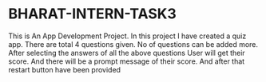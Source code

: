 # BHARAT-INTERN-TASK3
This is An App Development Project.
In this project  I have created a quiz app.
There are total 4 questions given.
No of questions can be added more.
After selecting the answers of all the above questions
User will get their score.
And there will be a prompt message  of their score.
And after that restart button have been provided  
